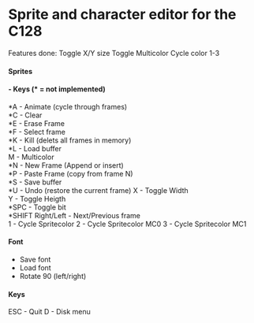 # Sprite and character editor for the C128

Features done:
Toggle X/Y size
Toggle Multicolor
Cycle color 1-3

#### Sprites

#### - Keys (* = not implemented)
*A - Animate (cycle through frames)<br>
*C - Clear<br>
*E - Erase Frame<br>
*F - Select frame<br>
*K - Kill (delets all frames in memory)<br>
*L - Load buffer<br>
M - Multicolor<br>
*N - New Frame (Append or insert)<br>
*P - Paste Frame (copy from frame N)<br>
*S - Save buffer<br>
*U - Undo (restore the current frame)
X - Toggle Width<br>
Y - Toggle Heigth<br>
*SPC - Toggle bit<br>
*SHIFT Right/Left - Next/Previous frame<br>
1 - Cycle Spritecolor
2 - Cycle Spritecolor MC0
3 - Cycle Spritecolor MC1

#### Font
* Save font
* Load font
* Rotate 90 (left/right)

#### Keys

ESC - Quit
D - Disk menu

